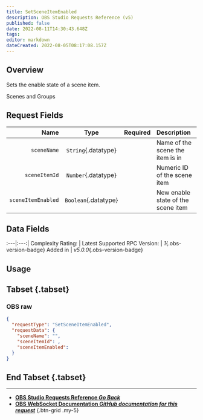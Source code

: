 ```yaml
---
title: SetSceneItemEnabled
description: OBS Studio Requests Reference (v5)
published: false
date: 2022-08-11T14:30:43.648Z
tags: 
editor: markdown
dateCreated: 2022-08-05T08:17:08.157Z
---
```


## Overview
Sets the enable state of a scene item.

Scenes and Groups

## Request Fields
Name | Type | Required| Description |
----:|:----:|:-------:|:------------|
`sceneName` | `String`{.datatype} | <i class="mdi mdi-check-bold"></i> | Name of the scene the item is in
`sceneItemId` | `Number`{.datatype} | <i class="mdi mdi-check-bold"></i> | Numeric ID of the scene item | `>= 0`{.datatype}
`sceneItemEnabled` | `Boolean`{.datatype} | <i class="mdi mdi-check-bold"></i> | New enable state of the scene item

## Data Fields
:---|:---:|
Complexity Rating: | <span class="stars stars--3"></span>
Latest Supported RPC Version: | *1*{.obs-version-badge}
Added in | *v5.0.0*{.obs-version-badge}

## Usage
## Tabset {.tabset}
### OBS raw
```json
{
  "requestType": "SetSceneItemEnabled",
  "requestData": {
    "sceneName": "",
    "sceneItemId": ,
    "sceneItemEnabled": 
  }
}
```
## End Tabset {.tabset}

---

- [<i class="mdi mdi-chevron-left"></i>**OBS Studio Requests Reference *Go Back***](/en/Broadcasters/OBS/Requests)
- [<i class="mdi mdi-github"></i> **OBS WebSocket Documentation *GitHub documentation for this request***](https://github.com/obsproject/obs-websocket/blob/master/docs/generated/protocol.md#setsceneitemenabled)
{.btn-grid .my-5}
